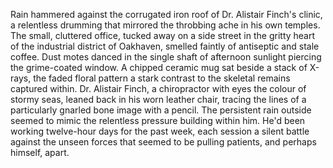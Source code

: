 Rain hammered against the corrugated iron roof of Dr. Alistair Finch's clinic, a relentless drumming that mirrored the throbbing ache in his own temples.  The small, cluttered office, tucked away on a side street in the gritty heart of the industrial district of Oakhaven, smelled faintly of antiseptic and stale coffee.  Dust motes danced in the single shaft of afternoon sunlight piercing the grime-coated window.  A chipped ceramic mug sat beside a stack of X-rays, the faded floral pattern a stark contrast to the skeletal remains captured within.  Dr. Alistair Finch, a chiropractor with eyes the colour of stormy seas, leaned back in his worn leather chair, tracing the lines of a particularly gnarled bone image with a pencil.  The persistent rain outside seemed to mimic the relentless pressure building within him.  He'd been working twelve-hour days for the past week, each session a silent battle against the unseen forces that seemed to be pulling patients, and perhaps himself, apart.
